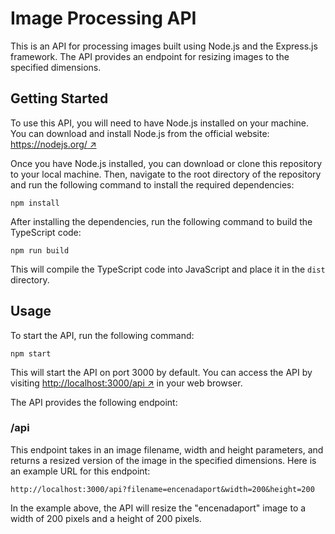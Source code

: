 # Image Processing API

This is an API for processing images built using Node.js and the Express.js framework. The API provides an endpoint for resizing images to the specified dimensions.

## Getting Started

To use this API, you will need to have Node.js installed on your machine. You can download and install Node.js from the official website: [https://nodejs.org/ ↗](https://nodejs.org/)

Once you have Node.js installed, you can download or clone this repository to your local machine. Then, navigate to the root directory of the repository and run the following command to install the required dependencies:

```
npm install
```

After installing the dependencies, run the following command to build the TypeScript code:

```
npm run build
```

This will compile the TypeScript code into JavaScript and place it in the `dist` directory.

## Usage

To start the API, run the following command:

```
npm start
```

This will start the API on port 3000 by default. You can access the API by visiting [http://localhost:3000/api ↗](http://localhost:3000/api) in your web browser.

The API provides the following endpoint:

### /api

This endpoint takes in an image filename, width and height parameters, and returns a resized version of the image in the specified dimensions. Here is an example URL for this endpoint:

```
http://localhost:3000/api?filename=encenadaport&width=200&height=200
```

In the example above, the API will resize the "encenadaport" image to a width of 200 pixels and a height of 200 pixels.
